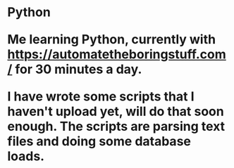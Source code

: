 <h1>Python

Me learning Python, currently with <a>https://automatetheboringstuff.com/ for 30 minutes a day.

I have wrote some scripts that I haven't upload yet, will do that soon enough. The scripts are parsing text files and doing some database loads.